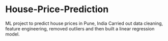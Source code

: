 # House-Price-Prediction
ML project to predict house prices in Pune, India
Carried out data cleaning, feature engineering, removed outliers and then built a linear regression model.
